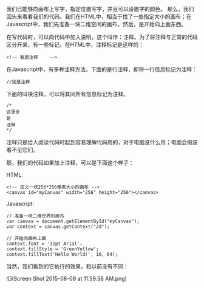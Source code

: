 我们已能够向画布上写字，指定位置写字，并且可以设置字的颜色。
那么，我们回头来看看我们的代码。我们在HTML中，相当于找了一些指定大小的画布；在Javascript中，我们先准备一块二维空间的画布，然后，是开始向上画东西。

在写代码时，可以向代码中加入说明，这个叫作：注释。为了将注释与正常的代码区分开来，有一些标记。在HTML中，注释标记是这样的：
```
<!-- 我是注释    --> 
```

在Javascript中，有多种注释方法。下面的是行注释，即将一行信息标记为注释：
```
//我是注释
```

下面的叫块注释，可以将其间所有信息标记为注释。
```
/*
这里全
是
注释
*/

```
注释只是给人阅读代码时起到容易理解代码用的，对于电脑没什么用；电脑会假装看不见它们。

那，我们的代码如果加上注释，可以是下面这个样子：

HTML:
```
<!-- 定义一块256*256像素大小的画布 -->
<canvas id="myCanvas" width="256" height="256"></canvas>
```

Javascript:

```
// 准备一块二维世界的画布
var canvas = document.getElementById("myCanvas");
var context = canvas.getContext("2d");

// 开始向画布上画
context.font = '32pt Arial';
context.fillStyle = 'GreenYellow';
context.fillText('Hello World!', 10, 64);
```


当然，我们看到的它执行的效果，和以前没有不同：

![](Screen Shot 2015-08-09 at 11.59.38 AM.png)









